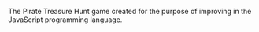 The Pirate Treasure Hunt game created for the purpose of improving in the JavaScript programming language.
